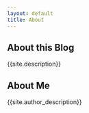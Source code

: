 ```yaml
---
layout: default
title: About 
---
```


## About this Blog

{{site.description}}

## About Me

{{site.author_description}}
